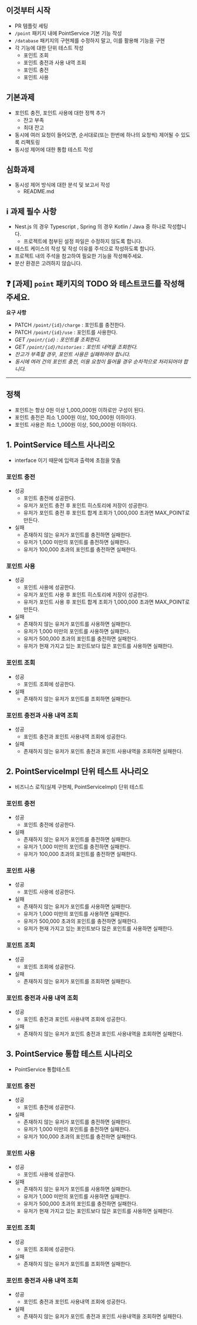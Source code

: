 ## 이것부터 시작
- PR 템플릿 세팅
- `/point` 패키지 내에 PointService 기본 기능 작성
- `/database` 패키지의 구현체를 수정하지 말고, 이를 활용해 기능을 구현
- 각 기능에 대한 단위 테스트 작성
  - 포인트 조회
  - 포인트 충전과 사용 내역 조회
  - 포인트 충전
  - 포인트 사용

## 기본과제
- 포인트 충전, 포인트 사용에 대한 정책 추가
  - 잔고 부족
  - 최대 잔고
- 동시에 여러 요청이 들어오면, 순서대로(또는 한번에 하나의 요청씩) 제어될 수 있도록 리펙토링
- 동시성 제어에 대한 통합 테스트 작성

## 심화과제
- 동시성 제어 방식에 대한 분석 및 보고서 작성
  - README.md

## ℹ️ 과제 필수 사항

- Nest.js 의 경우 Typescript , Spring 의 경우 Kotlin / Java 중 하나로 작성합니다.
    - 프로젝트에 첨부된 설정 파일은 수정하지 않도록 합니다.
- 테스트 케이스의 작성 및 작성 이유를 주석으로 작성하도록 합니다.
- 프로젝트 내의 주석을 참고하여 필요한 기능을 작성해주세요.
- 분산 환경은 고려하지 않습니다.

## ❓ [과제] `point` 패키지의 TODO 와 테스트코드를 작성해주세요.

**요구 사항**

- PATCH  `/point/{id}/charge` : 포인트를 충전한다.
- PATCH `/point/{id}/use` : 포인트를 사용한다.
- *GET `/point/{id}` : 포인트를 조회한다.*
- *GET `/point/{id}/histories` : 포인트 내역을 조회한다.*
- *잔고가 부족할 경우, 포인트 사용은 실패하여야 합니다.*
- *동시에 여러 건의 포인트 충전, 이용 요청이 들어올 경우 순차적으로 처리되어야 합니다.*

---

## 정책
- 포인트는 항상 0원 이상 1_000_000원 이하로만 구성이 된다.
- 포인트 충전은 최소 1_000원 이상, 100_000원 이하이다.
- 포인트 사용은 최소 1_000원 이상, 500_000원 이하이다.

## 1. PointService 테스트 사나리오

- interface 이기 때문에 입력과 출력에 초점을 맞춤

### 포인트 충전
- 성공
  - 포인트 충전에 성공한다.
  - 유저가 포인트 충전 후 포인트 히스토리에 저장이 성공한다.
  - 유저가 포인트 충전 후 포인트 합계 조회가 1,000,000 초과면 MAX_POINT로 만든다.
- 실패
  - 존재하지 않는 유저가 포인트를 충전하면 실패한다.
  - 유저가 1,000 미만의 포인트를 충전하면 실패한다.
  - 유저가 100,000 초과의 포인트를 충전하면 실패한다.

### 포인트 사용
- 성공
  - 포인트 사용에 성공한다.
  - 유저가 포인트 사용 후 포인트 히스토리에 저장이 성공한다.
  - 유저가 포인트 사용 후 포인트 합계 조회가 1,000,000 초과면 MAX_POINT로 만든다.
- 실패
  - 존재하지 않는 유저가 포인트를 사용하면 실패한다.
  - 유저가 1,000 미만의 포인트를 사용하면 실패한다.
  - 유저가 500,000 초과의 포인트를 충전하면 실패한다.
  - 유저가 현재 가지고 있는 포인트보다 많은 포인트를 사용하면 실패한다.

### 포인트 조회
- 성공
  - 포인트 조회에 성공한다.
- 실패
  - 존재하지 않는 유저가 포인트를 조회하면 실패한다.

### 포인트 충전과 사용 내역 조회
- 성공
  - 포인트 충전과 포인트 사용내역 조회에 성공한다.
- 실패
  - 존재하지 않는 유저가 포인트 충전과 포인트 사용내역을 조회하면 실패한다.

## 2. PointServiceImpl 단위 테스트 사나리오

- 비즈니스 로직(실제 구현체, PointServiceImpl) 단위 테스트

### 포인트 충전
- 성공
  - 포인트 충전에 성공한다.
- 실패
  - 존재하지 않는 유저가 포인트를 충전하면 실패한다.
  - 유저가 1,000 미만의 포인트를 충전하면 실패한다.
  - 유저가 100,000 초과의 포인트를 충전하면 실패한다.

### 포인트 사용
- 성공
  - 포인트 사용에 성공한다.
- 실패
  - 존재하지 않는 유저가 포인트를 사용하면 실패한다.
  - 유저가 1,000 미만의 포인트를 사용하면 실패한다.
  - 유저가 500,000 초과의 포인트를 충전하면 실패한다.
  - 유저가 현재 가지고 있는 포인트보다 많은 포인트를 사용하면 실패한다.

### 포인트 조회
- 성공
  - 포인트 조회에 성공한다.
- 실패
  - 존재하지 않는 유저가 포인트를 조회하면 실패한다.

### 포인트 충전과 사용 내역 조회
- 성공
  - 포인트 충전과 포인트 사용내역 조회에 성공한다.
- 실패
  - 존재하지 않는 유저가 포인트 충전과 포인트 사용내역을 조회하면 실패한다.

## 3. PointService 통합 테스트 시나리오

- PointService 통합테스트

### 포인트 충전
- 성공
  - 포인트 충전에 성공한다.
- 실패
  - 존재하지 않는 유저가 포인트를 충전하면 실패한다.
  - 유저가 1,000 미만의 포인트를 충전하면 실패한다.
  - 유저가 100,000 초과의 포인트를 충전하면 실패한다.

### 포인트 사용
- 성공
  - 포인트 사용에 성공한다.
- 실패
  - 존재하지 않는 유저가 포인트를 사용하면 실패한다.
  - 유저가 1,000 미만의 포인트를 사용하면 실패한다.
  - 유저가 500,000 초과의 포인트를 충전하면 실패한다.
  - 유저가 현재 가지고 있는 포인트보다 많은 포인트를 사용하면 실패한다.

### 포인트 조회
- 성공
  - 포인트 조회에 성공한다.
- 실패
  - 존재하지 않는 유저가 포인트를 조회하면 실패한다.

### 포인트 충전과 사용 내역 조회
- 성공
  - 포인트 충전과 포인트 사용내역 조회에 성공한다.
- 실패
  - 존재하지 않는 유저가 포인트 충전과 포인트 사용내역을 조회하면 실패한다.